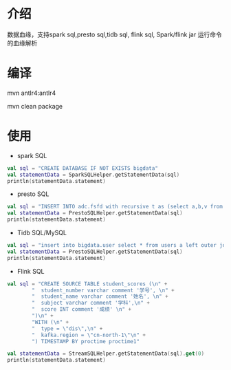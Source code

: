 # 介绍

数据血缘，支持spark sql,presto sql,tidb sql, flink sql, Spark/flink jar 运行命令的血缘解析

# 编译

mvn antlr4:antlr4

mvn clean package

# 使用

* spark SQL
```kotlin
val sql = "CREATE DATABASE IF NOT EXISTS bigdata"
val statementData = SparkSQLHelper.getStatementData(sql)
println(statementData.statement)
```

* presto SQL
```kotlin
val sql = "INSERT INTO adc.fsfd with recursive t as (select a,b,v from a.x)  select a,b,v from t"
val statementData = PrestoSQLHelper.getStatementData(sql)
println(statementData.statement)
```

* Tidb SQL/MySQL
```kotlin
val sql = "insert into bigdata.user select * from users a left outer join address b on a.address_id = b.id"
val statementData = PrestoSQLHelper.getStatementData(sql)
println(statementData.statement)
```

* Flink SQL
```kotlin
val sql = "CREATE SOURCE TABLE student_scores (\n" +
        "  student_number varchar comment '学号', \n" +
        "  student_name varchar comment '姓名', \n" +
        "  subject varchar comment '学科',\n" +
        "  score INT comment '成绩' \n" +
        ")\n" +
        "WITH (\n" +
        "  type = \"dis\",\n" +
        "  kafka.region = \"cn-north-1\"\n" +
        ") TIMESTAMP BY proctime proctime1"

val statementData = StreamSQLHelper.getStatementData(sql).get(0)
println(statementData.statement)
```
